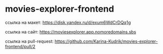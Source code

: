 # movies-explorer-frontend

ссылка на макет: https://disk.yandex.ru/d/exum6WdCrDQq1g

ссылка на сайт: https://moviesexplorer.app.nomoredomains.sbs

ссылка на pull-request: https://github.com/Karina-Kudrik/movies-explorer-frontend/pull/2

